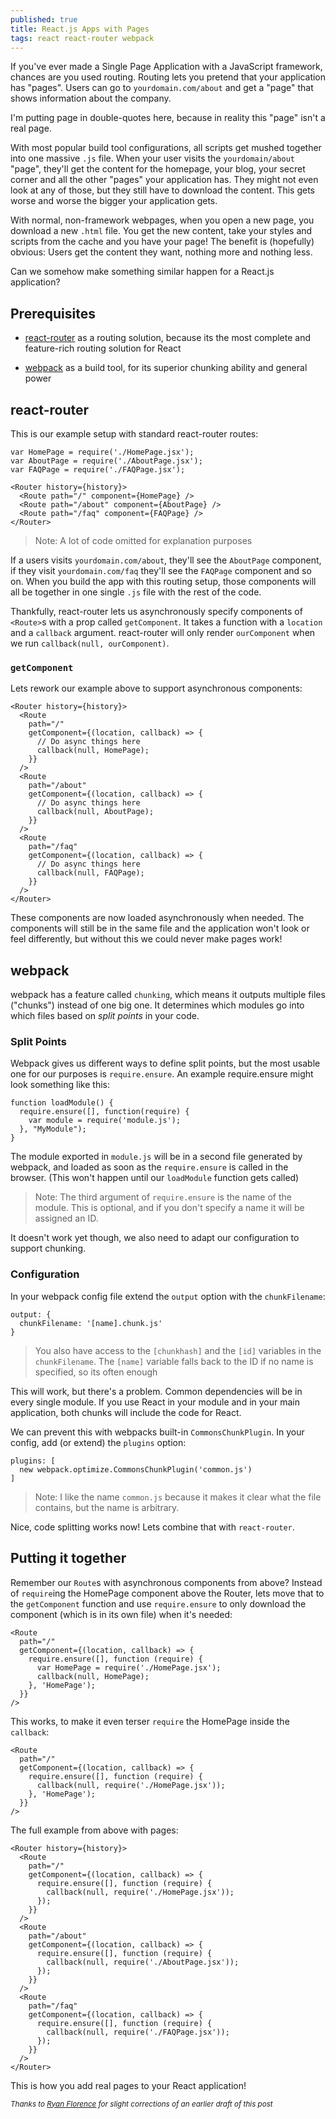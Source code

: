 ```yaml
---
published: true
title: React.js Apps with Pages
tags: react react-router webpack
---
```


If you've ever made a Single Page Application with a JavaScript framework, chances are you used routing. Routing lets you pretend that your application has "pages". Users can go to `yourdomain.com/about` and get a "page" that shows information about the company.

I'm putting page in double-quotes here, because in reality this "page" isn't a real page.

With most popular build tool configurations, all scripts get mushed together into one massive `.js` file. When your user visits the `yourdomain/about` "page", they'll get the content for the homepage, your blog, your secret corner and all the other "pages" your application has. They might not even look at any of those, but they still have to download the content. This gets worse and worse the bigger your application gets.

With normal, non-framework webpages, when you open a new page, you download a new `.html` file. You get the new content, take your styles and scripts from the cache and you have your page! The benefit is (hopefully) obvious: Users get the content they want, nothing more and nothing less.

Can we somehow make something similar happen for a React.js application?

## Prerequisites

- [react-router](https://github.com/rackt/react-router) as a routing solution, because its the most complete and feature-rich routing solution for React

- [webpack](https://github.com/webpack/webpack) as a build tool, for its superior chunking ability and general power

## react-router

This is our example setup with standard react-router routes:

```JS
var HomePage = require('./HomePage.jsx');
var AboutPage = require('./AboutPage.jsx');
var FAQPage = require('./FAQPage.jsx');

<Router history={history}>
  <Route path="/" component={HomePage} />
  <Route path="/about" component={AboutPage} />
  <Route path="/faq" component={FAQPage} />
</Router>
```

> Note: A lot of code omitted for explanation purposes

If a users visits `yourdomain.com/about`, they'll see the `AboutPage` component, if they visit `yourdomain.com/faq` they'll see the `FAQPage` component and so on. When you build the app with this routing setup, those components will all be together in one single `.js` file with the rest of the code.

Thankfully, react-router lets us asynchronously specify components of `<Route>`s with a prop called `getComponent`. It takes a function with a `location` and a `callback` argument. react-router will only render `ourComponent` when we run `callback(null, ourComponent)`.

### `getComponent`

Lets rework our example above to support asynchronous components:

```JS
<Router history={history}>
  <Route
    path="/"
    getComponent={(location, callback) => {
      // Do async things here
      callback(null, HomePage);
    }}
  />
  <Route
    path="/about"
    getComponent={(location, callback) => {
      // Do async things here
      callback(null, AboutPage);
    }}
  />
  <Route
    path="/faq"
    getComponent={(location, callback) => {
      // Do async things here
      callback(null, FAQPage);
    }}
  />
</Router>
```

These components are now loaded asynchronously when needed. The components will still be in the same file and the application won't look or feel differently, but without this we could never make pages work!

## webpack

webpack has a feature called `chunking`, which means it outputs multiple files ("chunks") instead of one big one. It determines which modules go into which files based on *split points* in your code.

### Split Points

Webpack gives us different ways to define split points, but the most usable one for our purposes is `require.ensure`. An example require.ensure might look something like this:

```JS
function loadModule() {
  require.ensure([], function(require) {
    var module = require('module.js');
  }, "MyModule");
}
```

The module exported in `module.js` will be in a second file generated by webpack, and loaded as soon as the `require.ensure` is called in the browser. (This won't happen until our `loadModule` function gets called)

> Note: The third argument of `require.ensure` is the name of the module. This is optional, and if you don't specify a name it will be assigned an ID.

It doesn't work yet though, we also need to adapt our configuration to support chunking.

### Configuration

In your webpack config file extend the `output` option with the `chunkFilename`:

```JS
output: {
  chunkFilename: '[name].chunk.js'
}
```

> You also have access to the `[chunkhash]` and the `[id]` variables in the `chunkFilename`. The `[name]` variable falls back to the ID if no name is specified, so its often enough

This will work, but there's a problem. Common dependencies will be in every single module. If you use React in your module and in your main application, both chunks will include the code for React.

We can prevent this with webpacks built-in `CommonsChunkPlugin`. In your config, add (or extend) the `plugins` option:

```JS
plugins: [
  new webpack.optimize.CommonsChunkPlugin('common.js')
]
```

> Note: I like the name `common.js` because it makes it clear what the file contains, but the name is arbitrary.

Nice, code splitting works now! Lets combine that with `react-router`.

## Putting it together

Remember our `Route`s with asynchronous components from above? Instead of `require`ing the HomePage component above the Router, lets move that to the `getComponent` function and use `require.ensure` to only download the component (which is in its own file) when it's needed:

```JS
<Route
  path="/"
  getComponent={(location, callback) => {
    require.ensure([], function (require) {
      var HomePage = require('./HomePage.jsx');
      callback(null, HomePage);
    }, 'HomePage');
  }}
/>
```

This works, to make it even terser `require` the HomePage inside the `callback`:

```JS
<Route
  path="/"
  getComponent={(location, callback) => {
    require.ensure([], function (require) {
      callback(null, require('./HomePage.jsx'));
    }, 'HomePage');
  }}
/>
```

The full example from above with pages:

```JS
<Router history={history}>
  <Route
    path="/"
    getComponent={(location, callback) => {
      require.ensure([], function (require) {
        callback(null, require('./HomePage.jsx'));
      });
    }}
  />
  <Route
    path="/about"
    getComponent={(location, callback) => {
      require.ensure([], function (require) {
        callback(null, require('./AboutPage.jsx'));
      });
    }}
  />
  <Route
    path="/faq"
    getComponent={(location, callback) => {
      require.ensure([], function (require) {
        callback(null, require('./FAQPage.jsx'));
      });
    }}
  />
</Router>
```

This is how you add real pages to your React application!

<sub>*Thanks to [Ryan Florence](https://twitter.com/ryanflorence) for slight corrections of an earlier draft of this post*</sub>
